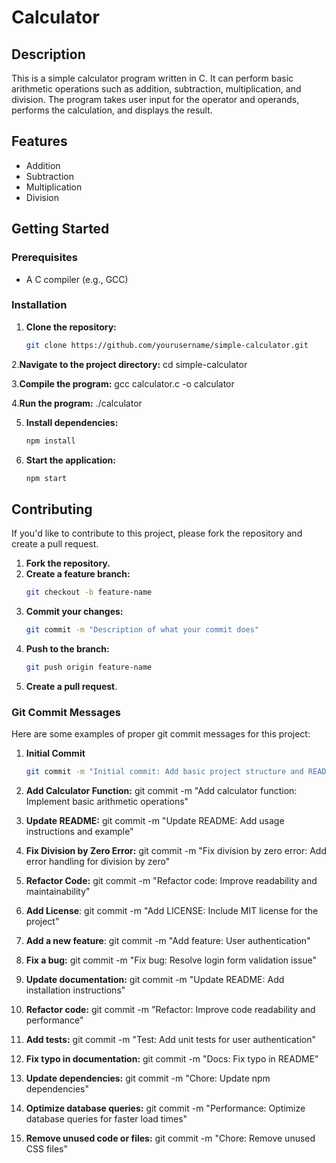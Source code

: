 # Calculator

## Description
This is a simple calculator program written in C. It can perform basic arithmetic operations such as addition, subtraction, multiplication, and division. The program takes user input for the operator and operands, performs the calculation, and displays the result.

## Features
- Addition
- Subtraction
- Multiplication
- Division

## Getting Started

### Prerequisites
- A C compiler (e.g., GCC)

### Installation
1. **Clone the repository:**
   ```sh
   git clone https://github.com/yourusername/simple-calculator.git

2.**Navigate to the project directory:**
   cd simple-calculator

3.**Compile the program:**
   gcc calculator.c -o calculator

4.**Run the program:**
   ./calculator

5. **Install dependencies:**
    ```bash
    npm install
    ```
6. **Start the application:**
    ```bash
    npm start
    ```
## Contributing
If you'd like to contribute to this project, please fork the repository and create a pull request.

1. **Fork the repository.**
2. **Create a feature branch:**
    ```bash
    git checkout -b feature-name
    ```
3. **Commit your changes:**
    ```bash
    git commit -m "Description of what your commit does"
    ```
4. **Push to the branch:**
    ```bash
    git push origin feature-name
    ```
5. **Create a pull request**.

   
### Git Commit Messages

Here are some examples of proper git commit messages for this project:

1. **Initial Commit**
   ```sh
   git commit -m "Initial commit: Add basic project structure and README.md"

2. **Add Calculator Function:**
   git commit -m "Add calculator function: Implement basic arithmetic operations"

3. **Update README:**
   git commit -m "Update README: Add usage instructions and example"

4. **Fix Division by Zero Error:**
   git commit -m "Fix division by zero error: Add error handling for division by zero"

5. **Refactor Code:**
   git commit -m "Refactor code: Improve readability and maintainability"

6. **Add License**:
   git commit -m "Add LICENSE: Include MIT license for the project"

7. **Add a new feature**:
   git commit -m "Add feature: User authentication"

8. **Fix a bug:**
   git commit -m "Fix bug: Resolve login form validation issue"

9. **Update documentation:**
   git commit -m "Update README: Add installation instructions"

10. **Refactor code:**
   git commit -m "Refactor: Improve code readability and performance"

11. **Add tests:**
   git commit -m "Test: Add unit tests for user authentication"

12. **Fix typo in documentation:**
   git commit -m "Docs: Fix typo in README"

13. **Update dependencies:**
   git commit -m "Chore: Update npm dependencies"

14. **Optimize database queries:**
   git commit -m "Performance: Optimize database queries for faster load times"

15. **Remove unused code or files:**
   git commit -m "Chore: Remove unused CSS files"


   
